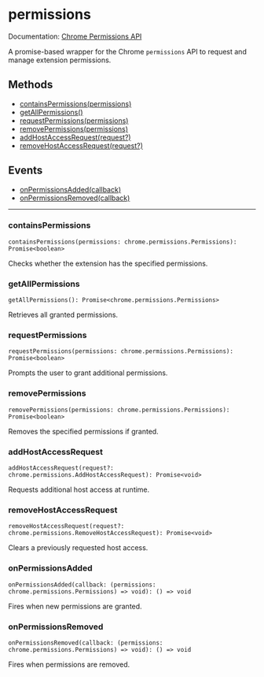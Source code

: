 # permissions

Documentation: [Chrome Permissions API](https://developer.chrome.com/docs/extensions/reference/permissions)

A promise-based wrapper for the Chrome `permissions` API to request and manage extension permissions.

## Methods

- [containsPermissions(permissions)](#containsPermissions)
- [getAllPermissions()](#getAllPermissions)
- [requestPermissions(permissions)](#requestPermissions)
- [removePermissions(permissions)](#removePermissions)
- [addHostAccessRequest(request?)](#addHostAccessRequest)
- [removeHostAccessRequest(request?)](#removeHostAccessRequest)

## Events

- [onPermissionsAdded(callback)](#onPermissionsAdded)
- [onPermissionsRemoved(callback)](#onPermissionsRemoved)

---

<a name="containsPermissions"></a>

### containsPermissions

```
containsPermissions(permissions: chrome.permissions.Permissions): Promise<boolean>
```

Checks whether the extension has the specified permissions.

<a name="getAllPermissions"></a>

### getAllPermissions

```
getAllPermissions(): Promise<chrome.permissions.Permissions>
```

Retrieves all granted permissions.

<a name="requestPermissions"></a>

### requestPermissions

```
requestPermissions(permissions: chrome.permissions.Permissions): Promise<boolean>
```

Prompts the user to grant additional permissions.

<a name="removePermissions"></a>

### removePermissions

```
removePermissions(permissions: chrome.permissions.Permissions): Promise<boolean>
```

Removes the specified permissions if granted.

<a name="addHostAccessRequest"></a>

### addHostAccessRequest

```
addHostAccessRequest(request?: chrome.permissions.AddHostAccessRequest): Promise<void>
```

Requests additional host access at runtime.

<a name="removeHostAccessRequest"></a>

### removeHostAccessRequest

```
removeHostAccessRequest(request?: chrome.permissions.RemoveHostAccessRequest): Promise<void>
```

Clears a previously requested host access.

<a name="onPermissionsAdded"></a>

### onPermissionsAdded

```
onPermissionsAdded(callback: (permissions: chrome.permissions.Permissions) => void): () => void
```

Fires when new permissions are granted.

<a name="onPermissionsRemoved"></a>

### onPermissionsRemoved

```
onPermissionsRemoved(callback: (permissions: chrome.permissions.Permissions) => void): () => void
```

Fires when permissions are removed.
